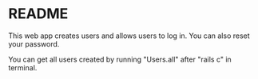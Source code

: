 # README

This web app creates users and allows users to log in. You can also reset your password.

You can get all users created by running "Users.all" after "rails c" in terminal.

